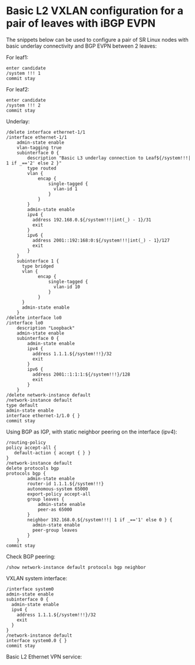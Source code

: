 # Basic L2 VXLAN configuration for a pair of leaves with iBGP EVPN

The snippets below can be used to configure a pair of SR Linux nodes with basic underlay connectivity and BGP EVPN between 2 leaves:

For leaf1:
```
enter candidate
/system !!! 1
commit stay
```
For leaf2:
```
enter candidate
/system !!! 2
commit stay
```

Underlay:
```
/delete interface ethernet-1/1
/interface ethernet-1/1
    admin-state enable
    vlan-tagging true
    subinterface 0 {
        description "Basic L3 underlay connection to Leaf${/system!!!| 1 if _=='2' else 2 }"
        type routed
        vlan {
            encap {
                single-tagged {
                  vlan-id 1
                }
            }
        }
        admin-state enable
        ipv4 { 
          address 192.168.0.${/system!!!|int(_) - 1}/31
          exit
        }
        ipv6 { 
          address 2001::192:168:0:${/system!!!|int(_) - 1}/127
          exit
        }
    }
    subinterface 1 {
      type bridged
      vlan {
            encap {
                single-tagged {
                  vlan-id 10
                }
            }
      }
      admin-state enable
    }
/delete interface lo0
/interface lo0
    description "Loopback"
    admin-state enable
    subinterface 0 {
        admin-state enable
        ipv4 { 
          address 1.1.1.${/system!!!}/32
          exit
        }
        ipv6 { 
          address 2001::1:1:1:${/system!!!}/128
          exit
        }
    }
/delete network-instance default
/network-instance default
type default
admin-state enable
interface ethernet-1/1.0 { }
commit stay
```

Using BGP as IGP, with static neighbor peering on the interface (ipv4):
```
/routing-policy
policy accept-all {
   default-action { accept { } }
}
/network-instance default
delete protocols bgp
protocols bgp {
        admin-state enable
        router-id 1.1.1.${/system!!!}
        autonomous-system 65000
        export-policy accept-all
        group leaves {
            admin-state enable
            peer-as 65000
        }
        neighbor 192.168.0.${/system!!!| 1 if _=='1' else 0 } {
          admin-state enable
          peer-group leaves
        }
    }
commit stay
```

Check BGP peering:
```
/show network-instance default protocols bgp neighbor
```

VXLAN system interface:
```
/interface system0
admin-state enable
subinterface 0 {
  admin-state enable
  ipv4 { 
    address 1.1.1.${/system!!!}/32
    exit
  }
}
/network-instance default
interface system0.0 { }
commit stay
```

Basic L2 Ethernet VPN service:
```

